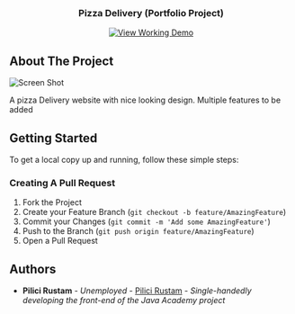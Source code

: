 <br/>
<p align="center">

  <h3 align="center">Pizza Delivery (Portfolio Project)</h3>

<p align="center">
  <a href="https://react-pizza-proj.netlify.app">
    <img src="https://img.shields.io/badge/-View Working Demo-2B9348?style=for-the-badge" alt="View Working Demo"/>
  </a>
</p>


## About The Project

![Screen Shot](https://i.imgur.com/HP6ia6W.png)

A pizza Delivery website with nice looking design. Multiple features to be added

## Getting Started

To get a local copy up and running, follow these simple steps:

### Creating A Pull Request

1. Fork the Project
2. Create your Feature Branch (`git checkout -b feature/AmazingFeature`)
3. Commit your Changes (`git commit -m 'Add some AmazingFeature'`)
4. Push to the Branch (`git push origin feature/AmazingFeature`)
5. Open a Pull Request

## Authors

* **Pilici Rustam** - *Unemployed* - [Pilici Rustam](https://github.com/Unique-Character-Sequence) - *Single-handedly developing the front-end of the Java Academy project*
